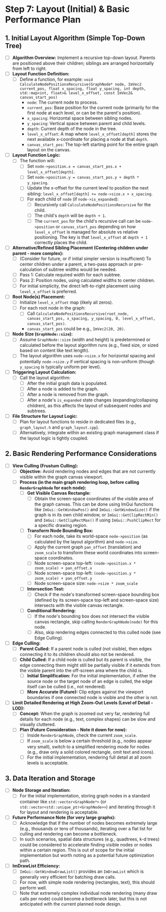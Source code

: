 # Step 7: Layout (Initial) & Basic Performance Plan

## 1. Initial Layout Algorithm (Simple Top-Down Tree)
- [ ] **Algorithm Overview:** Implement a recursive top-down layout. Parents are positioned above their children; siblings are arranged horizontally from left to right.
- [ ] **Layout Function Definition:**
    - [ ] Define a function, for example: `void CalculateNodePositionsRecursive(GraphNode* node, ImVec2 current_pos, float x_spacing, float y_spacing, int depth, std::map<int, float>& level_x_offset, const ImVec2& canvas_start_pos)`
        - `node`: The current node to process.
        - `current_pos`: Base position for the current node (primarily for the first node at each level, or can be the parent's position).
        - `x_spacing`: Horizontal space between sibling nodes.
        - `y_spacing`: Vertical space between parent and child levels.
        - `depth`: Current depth of the node in the tree.
        - `level_x_offset`: A map where `level_x_offset[depth]` stores the next available x-coordinate for placing a node at that `depth`.
        - `canvas_start_pos`: The top-left starting point for the entire graph layout on the canvas.
- [ ] **Layout Function Logic:**
    - [ ] The function will:
        - [ ] Set `node->position.x = canvas_start_pos.x + level_x_offset[depth]`.
        - [ ] Set `node->position.y = canvas_start_pos.y + depth * y_spacing`.
        - [ ] Update the x-offset for the current level to position the next sibling: `level_x_offset[depth] += node->size.x + x_spacing`.
        - [ ] For each child of `node` (if `node->is_expanded`):
            - [ ] Recursively call `CalculateNodePositionsRecursive` for the child.
            - [ ] The child's `depth` will be `depth + 1`.
            - [ ] The `current_pos` for the child's recursive call can be `node->position` or `canvas_start_pos` depending on how `level_x_offset` is managed for absolute vs relative positioning. The key is that `level_x_offset` at `depth + 1` correctly places the child.
- [ ] **Alternative/Refined Sibling Placement (Centering children under parent - more complex):**
    - [ ] (Consider for future, or if initial simpler version is insufficient) To center children under a parent, a two-pass approach or pre-calculation of subtree widths would be needed.
    - [ ] Pass 1: Calculate required width for each subtree.
    - [ ] Pass 2: Position nodes, using calculated widths to center children.
    - [ ] For initial simplicity, the direct left-to-right placement using `level_x_offset` is preferred.
- [ ] **Root Node(s) Placement:**
    - [ ] Initialize `level_x_offset` map (likely all zeros).
    - [ ] For each root node in the graph:
        - [ ] Call `CalculateNodePositionsRecursive(root_node, canvas_start_pos, x_spacing, y_spacing, 0, level_x_offset, canvas_start_pos)`.
        - `canvas_start_pos` could be e.g., `ImVec2(20, 20)`.
- [ ] **Node Size (`GraphNode::size`):**
    - [ ] Assume `GraphNode::size` (width and height) is predetermined or calculated before the layout algorithm runs (e.g., fixed size, or sized based on content like text length).
    - [ ] The layout algorithm uses `node->size.x` for horizontal spacing and potentially `node->size.y` if vertical spacing is non-uniform (though `y_spacing` is typically uniform per level).
- [ ] **Triggering Layout Calculation:**
    - [ ] Call the layout algorithm:
        - [ ] After the initial graph data is populated.
        - [ ] After a node is added to the graph.
        - [ ] After a node is removed from the graph.
        - [ ] After a node's `is_expanded` state changes (expanding/collapsing children), as this affects the layout of subsequent nodes and subtrees.
- [ ] **File Structure for Layout Logic:**
    - [ ] Plan for layout functions to reside in dedicated files (e.g., `graph_layout.h` and `graph_layout.cpp`).
    - [ ] Alternatively, integrate within an existing graph management class if the layout logic is tightly coupled.

## 2. Basic Rendering Performance Considerations
- [ ] **View Culling (Frustum Culling):**
    - [ ] **Objective:** Avoid rendering nodes and edges that are not currently visible within the graph canvas viewport.
    - [ ] **Process (in the main graph rendering loop, before calling `RenderGraphNode` for each node):**
        - [ ] **Get Visible Canvas Rectangle:**
            - [ ] Obtain the screen-space coordinates of the visible area of the graph canvas. This can be done using ImGui functions like `ImGui::GetWindowPos()` and `ImGui::GetWindowSize()` if the graph is in its own child window, or `ImGui::GetClipRectMin()` and `ImGui::GetClipRectMax()` if using `ImGui::PushClipRect` for a specific drawing region.
        - [ ] **Transform Node Bounding Box:**
            - [ ] For each node, take its world-space `node->position` (as calculated by the layout algorithm) and `node->size`.
            - [ ] Apply the current graph `pan_offset` (translation) and `zoom_scale` to transform these world coordinates into screen-space coordinates.
            - [ ] Node screen-space top-left: `(node->position.x * zoom_scale) + pan_offset.x`
            - [ ] Node screen-space top-left: `(node->position.y * zoom_scale) + pan_offset.y`
            - [ ] Node screen-space size: `node->size * zoom_scale`
        - [ ] **Intersection Test:**
            - [ ] Check if the node's transformed screen-space bounding box (defined by its screen-space top-left and screen-space size) intersects with the visible canvas rectangle.
        - [ ] **Conditional Rendering:**
            - [ ] If the node's bounding box does not intersect the visible canvas rectangle, skip calling `RenderGraphNode(node)` for this node.
            - [ ] Also, skip rendering edges connected to this culled node (see Edge Culling).
- [ ] **Edge Culling:**
    - [ ] **Parent Culled:** If a parent node is culled (not visible), then edges connecting it to its children should also not be rendered.
    - [ ] **Child Culled:** If a child node is culled but its parent is visible, the edge connecting them might still be partially visible if it extends from the visible parent into the off-screen area where the child is.
        - [ ] **Initial Simplification:** For the initial implementation, if either the source node or the target node of an edge is culled, the edge itself can be culled (i.e., not rendered).
        - [ ] **More Accurate (Future):** Clip edges against the viewport boundaries if one connected node is visible and the other is not.
- [ ] **Limit Detailed Rendering at High Zoom-Out Levels (Level of Detail - LOD):**
    - [ ] **Concept:** When the graph is zoomed out very far, rendering full details for each node (e.g., text, complex shapes) can be slow and visually cluttered.
    - [ ] **Plan (Future Consideration - Note it down for now):**
        - [ ] Inside `RenderGraphNode`, check the current `zoom_scale`.
        - [ ] If `zoom_scale` is below a certain threshold (e.g., nodes appear very small), switch to a simplified rendering mode for nodes (e.g., draw only a solid colored rectangle, omit text and icons).
        - [ ] For the initial implementation, rendering full detail at all zoom levels is acceptable.

## 3. Data Iteration and Storage
- [ ] **Node Storage and Iteration:**
    - [ ] For the initial implementation, storing graph nodes in a standard container like `std::vector<GraphNode*>` (or `std::vector<std::unique_ptr<GraphNode>>`) and iterating through it for layout and rendering is acceptable.
- [ ] **Future Performance Note (for very large graphs):**
    - [ ] Acknowledge that if the number of nodes becomes extremely large (e.g., thousands or tens of thousands), iterating over a flat list for culling and rendering can become a bottleneck.
    - [ ] In such scenarios, spatial data structures (e.g., quadtrees, k-d trees) could be considered to accelerate finding visible nodes or nodes within a certain region. This is out of scope for the initial implementation but worth noting as a potential future optimization path.
- [ ] **ImDrawList Efficiency:**
    - [ ] `ImGui::GetWindowDrawList()` provides an `ImDrawList` which is generally very efficient for batching draw calls.
    - [ ] For now, with simple node rendering (rectangles, text), this should perform well.
    - [ ] Note that extremely complex individual node rendering (many draw calls per node) could become a bottleneck later, but this is not anticipated with the current planned node design.